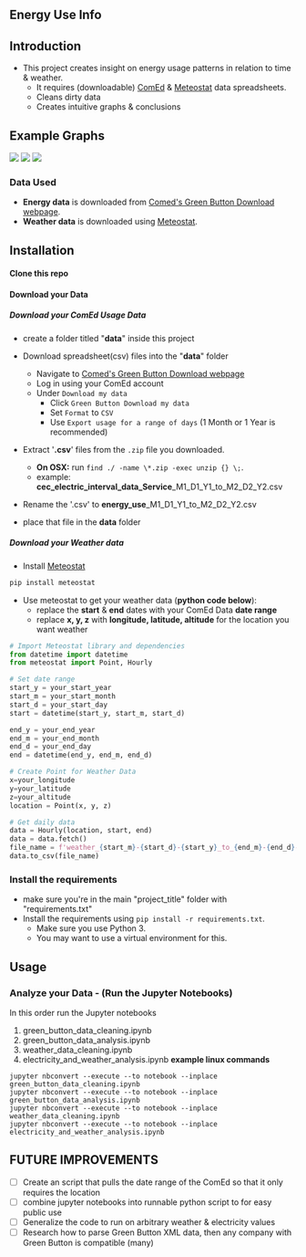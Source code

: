 Energy Use Info
-----------------------
## Introduction
* This project creates insight on energy usage patterns in relation to time & weather.
    * It requires (downloadable) [ComEd](https://secure.comed.com/MyAccount/MyBillUsage/pages/secure/GreenButtonConnectDownloadMyData.aspx) & [Meteostat](https://github.com/meteostat/meteostat-python) data spreadsheets.
    * Cleans dirty data
    * Creates intuitive graphs & conclusions


Example Graphs
-----------------------
![](https://i.imgur.com/2qTrv9n.png)
![](https://i.imgur.com/J4BfXVa.png)
![](https://i.imgur.com/MIfk2kF.png)
### Data Used
* **Energy data** is downloaded from [Comed's Green Button Download webpage](https://secure.comed.com/MyAccount/MyBillUsage/pages/secure/GreenButtonConnectDownloadMyData.aspx).
* **Weather data** is downloaded using [Meteostat](https://github.com/meteostat/meteostat-python).

Installation
----------------------
#### Clone this repo
#### Download your Data
##### Download your ComEd Usage Data
* create a folder titled "**data**" inside this project
* Download spreadsheet(csv) files into the "**data**" folder
    * Navigate to [Comed's Green Button Download webpage](https://secure.comed.com/MyAccount/MyBillUsage/pages/secure/GreenButtonConnectDownloadMyData.aspx)
    * Log in using your ComEd account
    * Under `Download my data`
        * Click `Green Button Download my data`
        * Set `Format` to `CSV`
        * Use `Export usage for a range of days` (1 Month or 1 Year is recommended)

* Extract '**.csv**' files from the `.zip` file you downloaded.
    * **On OSX:** run `find ./ -name \*.zip -exec unzip {} \;`.
    * example: **cec_electric_interval_data_Service**_M1_D1_Y1_to_M2_D2_Y2.csv
* Rename the '.csv' to **energy_use**_M1_D1_Y1_to_M2_D2_Y2.csv
* place that file in the **data** folder
##### Download your Weather data
* Install [Meteostat](https://github.com/meteostat/meteostat-python/tree/master#installation)
```sh
pip install meteostat
```
* Use meteostat to get your weather data (**python code below**):
    * replace the **start** & **end** dates with your ComEd Data **date range**
    * replace **x, y, z** with **longitude, latitude, altitude** for the location you want weather
```python
# Import Meteostat library and dependencies
from datetime import datetime
from meteostat import Point, Hourly

# Set date range
start_y = your_start_year
start_m = your_start_month
start_d = your_start_day
start = datetime(start_y, start_m, start_d)

end_y = your_end_year
end_m = your_end_month
end_d = your_end_day
end = datetime(end_y, end_m, end_d)

# Create Point for Weather Data
x=your_longitude
y=your_latitude
z=your_altitude
location = Point(x, y, z)

# Get daily data
data = Hourly(location, start, end)
data = data.fetch()
file_name = f'weather_{start_m}-{start_d}-{start_y}_to_{end_m}-{end_d}-{end_y}.csv'
data.to_csv(file_name)
```

### Install the requirements
* make sure you're in the main "project_title" folder with "requirements.txt"
* Install the requirements using `pip install -r requirements.txt`.
    * Make sure you use Python 3.
    * You may want to use a virtual environment for this.

Usage
----------------------
### Analyze your Data - (Run the Jupyter Notebooks)
In this order run the Jupyter notebooks
1. green_button_data_cleaning.ipynb
2. green_button_data_analysis.ipynb
3. weather_data_cleaning.ipynb
4. electricity_and_weather_analysis.ipynb
**example linux commands**
```console
jupyter nbconvert --execute --to notebook --inplace green_button_data_cleaning.ipynb
jupyter nbconvert --execute --to notebook --inplace green_button_data_analysis.ipynb
jupyter nbconvert --execute --to notebook --inplace weather_data_cleaning.ipynb
jupyter nbconvert --execute --to notebook --inplace electricity_and_weather_analysis.ipynb
```
FUTURE IMPROVEMENTS
-----------------------
-[ ] Create an script that pulls the date range of the ComEd so that it only requires the location
-[ ] combine jupyter notebooks into runnable python script to for easy public use 
-[ ] Generalize the code to run on arbitrary weather & electricity values
-[ ] Research how to parse Green Button XML data, then any company with Green Button is compatible (many)
